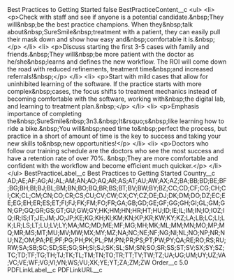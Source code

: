 <?xml version="1.0" encoding="UTF-8"?>
<CustomMetadata xmlns="http://soap.sforce.com/2006/04/metadata" xmlns:xsi="http://www.w3.org/2001/XMLSchema-instance" xmlns:xsd="http://www.w3.org/2001/XMLSchema">
    <label>Best Practices to Getting Started</label>
    <protected>false</protected>
    <values>
        <field>BestPracticeContent__c</field>
        <value xsi:type="xsd:string">&lt;ul&gt;
	&lt;li&gt;
	&lt;p&gt;Check with staff and see if anyone is a potential candidate.&amp;nbsp;They will&amp;nbsp;be the best practice champions. When they&amp;nbsp;talk about&amp;nbsp;SureSmile&amp;nbsp;treatment with a patient, they can easily pull their mask down and show how easy and&amp;nbsp;comfortable it is.&amp;nbsp;​&lt;/p&gt;
	&lt;/li&gt;
	&lt;li&gt;
	&lt;p&gt;Discuss starting the first 3-5 cases with family and friends.&amp;nbsp;They will&amp;nbsp;be more patient with the doctor as he/she&amp;nbsp;learns and defines the new workflow. The ROI will come down the road with reduced refinements, treatment time&amp;nbsp;and increased referrals!&amp;nbsp;​&lt;/p&gt;
	&lt;/li&gt;
	&lt;li&gt;
	&lt;p&gt;Start with mild cases that allow for uninhibited learning of the software. If the practice starts with more complex&amp;nbsp;cases, the focus shifts to treatment mechanics instead of becoming comfortable with the software, working with&amp;nbsp;the digital lab, and learning to treatment plan.&amp;nbsp;​&lt;/p&gt;
	&lt;/li&gt;
	&lt;li&gt;
	&lt;p&gt;Emphasis importance of completing the&amp;nbsp;SureSmile&amp;nbsp;3n3.&amp;nbsp;It&amp;rsquo;s&amp;nbsp;like learning how to ride a bike.&amp;nbsp;You will&amp;nbsp;need time to&amp;nbsp;perfect the process, but practice in a short of amount of time is the key to success and taking your new skills to&amp;nbsp;new opportunities!​&lt;/p&gt;
	&lt;/li&gt;
	&lt;li&gt;
	&lt;p&gt;Doctors who follow our training schedule are the doctors who see the most success and have a retention rate of over 70%. &amp;nbsp;They are more comfortable and confident with the workflow and become efficient much quicker.&lt;/p&gt;
	&lt;/li&gt;
&lt;/ul&gt;</value>
    </values>
    <values>
        <field>BestPracticeLabel__c</field>
        <value xsi:type="xsd:string">Best Practices to Getting Started</value>
    </values>
    <values>
        <field>Country__c</field>
        <value xsi:type="xsd:string">AD;AE;AF;AG;AI;AL;AM;AN;AO;AQ;AR;AS;AT;AU;AW;AX;AZ;BA;BB;BD;BE;BF;BG;BH;BI;BJ;BL;BM;BN;BO;BQ;BR;BS;BT;BV;BW;BY;BZ;CC;CD;CF;CG;CH;CI;CK;CL;CM;CN;CO;CR;CS;CU;CV;CW;CX;CY;CZ;DE;DJ;DK;DM;DO;DZ;EC;EE;EG;EH;ER;ES;ET;FI;FJ;FK;FM;FO;FR;GA;GB;GD;GE;GF;GG;GH;GI;GL;GM;GN;GP;GQ;GR;GS;GT;GU;GW;GY;HK;HM;HN;HR;HT;HU;ID;IE;IL;IM;IN;IO;IOZ;IQ;IR;IS;IT;JE;JM;JO;JP;KE;KG;KH;KI;KM;KN;KP;KR;KW;KY;KZ;LA;LB;LC;LI;LK;LR;LS;LT;LU;LV;LY;MA;MC;MD;ME;MF;MG;MH;MK;ML;MM;MN;MO;MP;MQ;MR;MS;MT;MU;MV;MW;MX;MY;MZ;NA;NC;NE;NF;NG;NI;NL;NO;NP;NR;NU;NZ;OM;PA;PE;PF;PG;PH;PK;PL;PM;PN;PR;PS;PT;PW;PY;QA;RE;RO;RS;RU;RW;SA;SB;SC;SD;SE;SG;SH;SI;SJ;SK;SL;SM;SN;SO;SR;SS;ST;SV;SX;SY;SZ;TC;TD;TF;TG;TH;TJ;TK;TL;TM;TN;TO;TR;TT;TV;TW;TZ;UA;UG;UM;UY;UZ;VA;VC;VE;WF;VG;VI;VN;WS;VU;XK;YE;YT;ZA;ZM;ZW</value>
    </values>
    <values>
        <field>Order__c</field>
        <value xsi:type="xsd:double">5.0</value>
    </values>
    <values>
        <field>PDFLinkLabel__c</field>
        <value xsi:nil="true"/>
    </values>
    <values>
        <field>PDFLinkURL__c</field>
        <value xsi:nil="true"/>
    </values>
</CustomMetadata>
